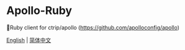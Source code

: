 # Apollo-Ruby

🚀Ruby client for ctrip/apollo (https://github.com/apolloconfig/apollo)

[English](./README.en.md) | [简体中文](./README.zh-CN.md)
